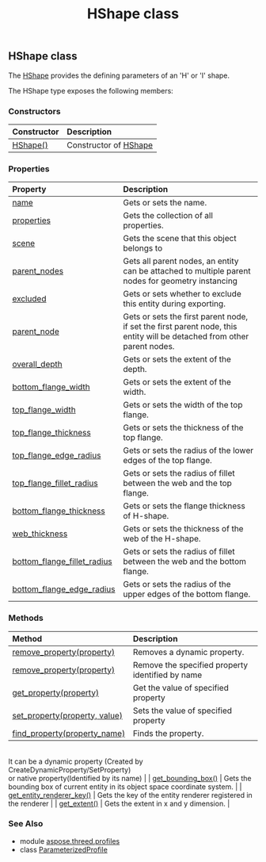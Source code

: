 ﻿---
title: HShape class
second_title: Aspose.3D for Python via .NET API References
description: 
type: docs
weight: 50
url: /python-net/aspose.threed.profiles/hshape/
is_root: false
---

## HShape class

The [HShape](/3d/python-net/aspose.threed.profiles/hshape) provides the defining parameters of an 'H' or 'I' shape.



The HShape type exposes the following members:

### Constructors
| Constructor | Description |
| :- | :- |
| [HShape()](/3d/python-net/aspose.threed.profiles/hshape/__init__/#) | Constructor of [HShape](/3d/python-net/aspose.threed.profiles/hshape) |


### Properties
| Property | Description |
| :- | :- |
| [name](/3d/python-net/aspose.threed.profiles/hshape/name) | Gets or sets the name. |
| [properties](/3d/python-net/aspose.threed.profiles/hshape/properties) | Gets the collection of all properties. |
| [scene](/3d/python-net/aspose.threed.profiles/hshape/scene) | Gets the scene that this object belongs to |
| [parent_nodes](/3d/python-net/aspose.threed.profiles/hshape/parent_nodes) | Gets all parent nodes, an entity can be attached to multiple parent nodes for geometry instancing |
| [excluded](/3d/python-net/aspose.threed.profiles/hshape/excluded) | Gets or sets whether to exclude this entity during exporting. |
| [parent_node](/3d/python-net/aspose.threed.profiles/hshape/parent_node) | Gets or sets the first parent node, if set the first parent node, this entity will be detached from other parent nodes. |
| [overall_depth](/3d/python-net/aspose.threed.profiles/hshape/overall_depth) | Gets or sets the extent of the depth. |
| [bottom_flange_width](/3d/python-net/aspose.threed.profiles/hshape/bottom_flange_width) | Gets or sets the extent of the width. |
| [top_flange_width](/3d/python-net/aspose.threed.profiles/hshape/top_flange_width) | Gets or sets the width of the top flange. |
| [top_flange_thickness](/3d/python-net/aspose.threed.profiles/hshape/top_flange_thickness) | Gets or sets the thickness of the top flange. |
| [top_flange_edge_radius](/3d/python-net/aspose.threed.profiles/hshape/top_flange_edge_radius) | Gets or sets the radius of the lower edges of the top flange. |
| [top_flange_fillet_radius](/3d/python-net/aspose.threed.profiles/hshape/top_flange_fillet_radius) | Gets or sets the radius of fillet between the web and the top flange. |
| [bottom_flange_thickness](/3d/python-net/aspose.threed.profiles/hshape/bottom_flange_thickness) | Gets or sets the flange thickness of H-shape. |
| [web_thickness](/3d/python-net/aspose.threed.profiles/hshape/web_thickness) | Gets or sets the thickness of the web of the H-shape. |
| [bottom_flange_fillet_radius](/3d/python-net/aspose.threed.profiles/hshape/bottom_flange_fillet_radius) | Gets or sets the radius of fillet between the web and the bottom flange. |
| [bottom_flange_edge_radius](/3d/python-net/aspose.threed.profiles/hshape/bottom_flange_edge_radius) | Gets or sets the radius of the upper edges of the bottom flange. |


### Methods
| Method | Description |
| :- | :- |
| [remove_property(property)](/3d/python-net/aspose.threed.profiles/hshape/remove_property/#Property) | Removes a dynamic property. |
| [remove_property(property)](/3d/python-net/aspose.threed.profiles/hshape/remove_property/#str) | Remove the specified property identified by name |
| [get_property(property)](/3d/python-net/aspose.threed.profiles/hshape/get_property/#str) | Get the value of specified property |
| [set_property(property, value)](/3d/python-net/aspose.threed.profiles/hshape/set_property/#str-any) | Sets the value of specified property |
| [find_property(property_name)](/3d/python-net/aspose.threed.profiles/hshape/find_property/#str) | Finds the property.<br/>            It can be a dynamic property (Created by CreateDynamicProperty/SetProperty) <br/>            or native property(Identified by its name) |
| [get_bounding_box()](/3d/python-net/aspose.threed.profiles/hshape/get_bounding_box/#) | Gets the bounding box of current entity in its object space coordinate system. |
| [get_entity_renderer_key()](/3d/python-net/aspose.threed.profiles/hshape/get_entity_renderer_key/#) | Gets the key of the entity renderer registered in the renderer |
| [get_extent()](/3d/python-net/aspose.threed.profiles/hshape/get_extent/#) | Gets the extent in x and y dimension. |


### See Also

* module [aspose.threed.profiles](../)
* class [ParameterizedProfile](/3d/python-net/aspose.threed.profiles/parameterizedprofile)
